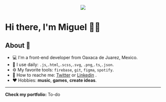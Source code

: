<p align="center"><img src="https://i.imgur.com/A6bWGFl.gif"/></p>

# Hi there, I'm Miguel 👋🌆

## About 🤔
- 💻 I'm a front-end developer from Oaxaca de Juarez, Mexico. 
- 🧰 I use daily: `.js`,`.html`,`.scss`,`.svg`, `.png`,`.ts`,`.json`.
- ⚙️ My favorite tools: `firebase`, `git`, `figma`, `spotify`.
- 📱 How to reache me: <a href="https://twitter.com/Miguel_Reside?t=L4LqBcHJbVlOc6R7n3b3ew&s=09" _blank="target">Twitter</a> or <a href="https://www.linkedin.com/in/miguel-berm%C3%BAdez-cruz-797395192/">Linkedin</a> .
- ❤️ Hobbies: **music**, **games**, **create ideas**.

---------------------------------------------------------------------------------------------------------------------------------------------------------------------------------

**Check my portfolio:** To-do


